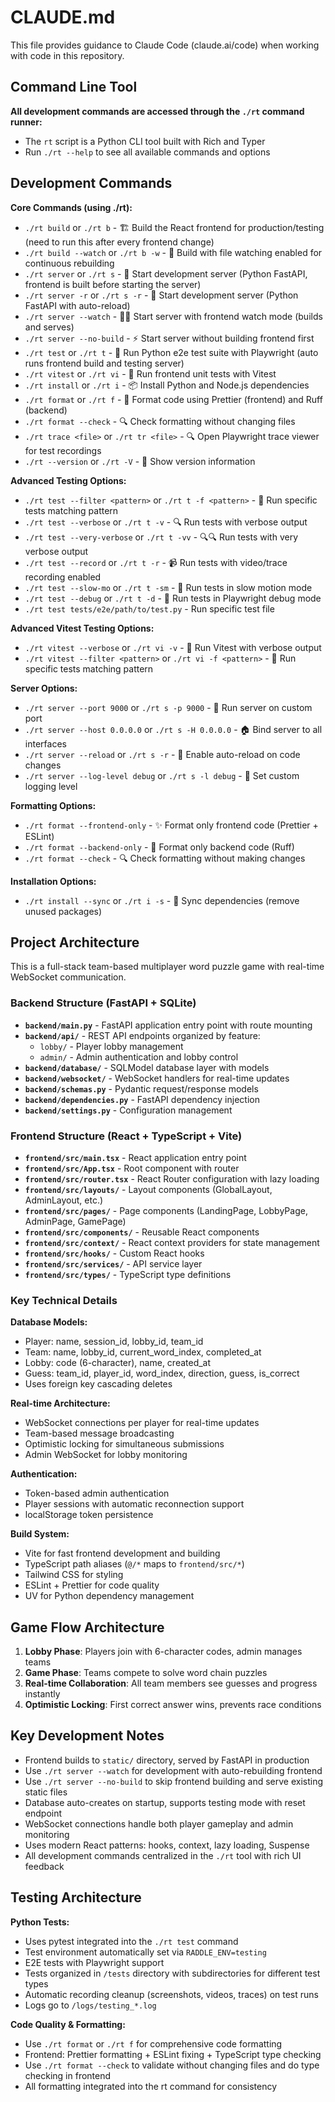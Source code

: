 # CLAUDE.md

This file provides guidance to Claude Code (claude.ai/code) when working with code in this repository.

## Command Line Tool

**All development commands are accessed through the `./rt` command runner:**
- The `rt` script is a Python CLI tool built with Rich and Typer
- Run `./rt --help` to see all available commands and options

## Development Commands

**Core Commands (using ./rt):**
- `./rt build` or `./rt b` - 🏗️ Build the React frontend for production/testing (need to run this after every frontend change)
- `./rt build --watch` or `./rt b -w` - 👀 Build with file watching enabled for continuous rebuilding
- `./rt server` or `./rt s` - 🚀 Start development server (Python FastAPI, frontend is built before starting the server)
- `./rt server -r` or `./rt s -r` - 🚀 Start development server (Python FastAPI with auto-reload)
- `./rt server --watch` - 🚀👀 Start server with frontend watch mode (builds and serves)
- `./rt server --no-build` - ⚡ Start server without building frontend first
- `./rt test` or `./rt t` - 🧪 Run Python e2e test suite with Playwright (auto runs frontend build and testing server)
- `./rt vitest` or `./rt vi` - 🧪 Run frontend unit tests with Vitest
- `./rt install` or `./rt i` - 📦 Install Python and Node.js dependencies
- `./rt format` or `./rt f` - 🎨 Format code using Prettier (frontend) and Ruff (backend)
- `./rt format --check` - 🔍 Check formatting without changing files
- `./rt trace <file>` or `./rt tr <file>` - 🔍 Open Playwright trace viewer for test recordings
- `./rt --version` or `./rt -V` - 📖 Show version information

**Advanced Testing Options:**
- `./rt test --filter <pattern>` or `./rt t -f <pattern>` - 🎯 Run specific tests matching pattern
- `./rt test --verbose` or `./rt t -v` - 🔍 Run tests with verbose output
- `./rt test --very-verbose` or `./rt t -vv` - 🔍🔍 Run tests with very verbose output
- `./rt test --record` or `./rt t -r` - 📹 Run tests with video/trace recording enabled
- `./rt test --slow-mo` or `./rt t -sm` - 🐌 Run tests in slow motion mode
- `./rt test --debug` or `./rt t -d` - 🐛 Run tests in Playwright debug mode
- `./rt test tests/e2e/path/to/test.py` - Run specific test file

**Advanced Vitest Testing Options:**
- `./rt vitest --verbose` or `./rt vi -v` - 👀 Run Vitest with verbose output
- `./rt vitest --filter <pattern>` or `./rt vi -f <pattern>` - 🎯 Run specific tests matching pattern

**Server Options:**
- `./rt server --port 9000` or `./rt s -p 9000` - 🔌 Run server on custom port
- `./rt server --host 0.0.0.0` or `./rt s -H 0.0.0.0` - 🏠 Bind server to all interfaces
- `./rt server --reload` or `./rt s -r` - 🔄 Enable auto-reload on code changes
- `./rt server --log-level debug` or `./rt s -l debug` - 📝 Set custom logging level

**Formatting Options:**
- `./rt format --frontend-only` - ✨ Format only frontend code (Prettier + ESLint)
- `./rt format --backend-only` - 🐍 Format only backend code (Ruff)
- `./rt format --check` - 🔍 Check formatting without making changes

**Installation Options:**
- `./rt install --sync` or `./rt i -s` - 🔄 Sync dependencies (remove unused packages)

## Project Architecture

This is a full-stack team-based multiplayer word puzzle game with real-time WebSocket communication.

### Backend Structure (FastAPI + SQLite)
- **`backend/main.py`** - FastAPI application entry point with route mounting
- **`backend/api/`** - REST API endpoints organized by feature:
  - `lobby/` - Player lobby management
  - `admin/` - Admin authentication and lobby control
- **`backend/database/`** - SQLModel database layer with models
- **`backend/websocket/`** - WebSocket handlers for real-time updates
- **`backend/schemas.py`** - Pydantic request/response models
- **`backend/dependencies.py`** - FastAPI dependency injection
- **`backend/settings.py`** - Configuration management

### Frontend Structure (React + TypeScript + Vite)
- **`frontend/src/main.tsx`** - React application entry point
- **`frontend/src/App.tsx`** - Root component with router
- **`frontend/src/router.tsx`** - React Router configuration with lazy loading
- **`frontend/src/layouts/`** - Layout components (GlobalLayout, AdminLayout, etc.)
- **`frontend/src/pages/`** - Page components (LandingPage, LobbyPage, AdminPage, GamePage)
- **`frontend/src/components/`** - Reusable React components
- **`frontend/src/context/`** - React context providers for state management
- **`frontend/src/hooks/`** - Custom React hooks
- **`frontend/src/services/`** - API service layer
- **`frontend/src/types/`** - TypeScript type definitions

### Key Technical Details

**Database Models:**
- Player: name, session_id, lobby_id, team_id
- Team: name, lobby_id, current_word_index, completed_at
- Lobby: code (6-character), name, created_at
- Guess: team_id, player_id, word_index, direction, guess, is_correct
- Uses foreign key cascading deletes

**Real-time Architecture:**
- WebSocket connections per player for real-time updates
- Team-based message broadcasting
- Optimistic locking for simultaneous submissions
- Admin WebSocket for lobby monitoring

**Authentication:**
- Token-based admin authentication
- Player sessions with automatic reconnection support
- localStorage token persistence

**Build System:**
- Vite for fast frontend development and building
- TypeScript path aliases (`@/*` maps to `frontend/src/*`)
- Tailwind CSS for styling
- ESLint + Prettier for code quality
- UV for Python dependency management

## Game Flow Architecture

1. **Lobby Phase**: Players join with 6-character codes, admin manages teams
2. **Game Phase**: Teams compete to solve word chain puzzles
3. **Real-time Collaboration**: All team members see guesses and progress instantly
4. **Optimistic Locking**: First correct answer wins, prevents race conditions

## Key Development Notes

- Frontend builds to `static/` directory, served by FastAPI in production
- Use `./rt server --watch` for development with auto-rebuilding frontend
- Use `./rt server --no-build` to skip frontend building and serve existing static files
- Database auto-creates on startup, supports testing mode with reset endpoint
- WebSocket connections handle both player gameplay and admin monitoring
- Uses modern React patterns: hooks, context, lazy loading, Suspense
- All development commands centralized in the `./rt` tool with rich UI feedback

## Testing Architecture

**Python Tests:**
- Uses pytest integrated into the `./rt test` command
- Test environment automatically set via `RADDLE_ENV=testing`
- E2E tests with Playwright support
- Tests organized in `/tests` directory with subdirectories for different test types
- Automatic recording cleanup (screenshots, videos, traces) on test runs
- Logs go to `/logs/testing_*.log`

**Code Quality & Formatting:**
- Use `./rt format` or `./rt f` for comprehensive code formatting
- Frontend: Prettier formatting + ESLint fixing + TypeScript type checking
- Use `./rt format --check` to validate without changing files and do type checking in frontend
- All formatting integrated into the rt command for consistency
